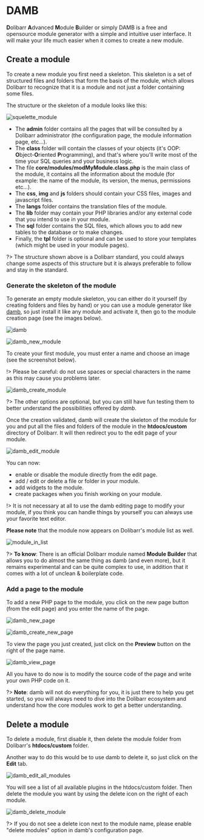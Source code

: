# DAMB

**D**olibarr **A**dvanced **M**odule **B**uilder or simply DAMB is a free and opensource module generator with a simple and intuitive user interface. It will make your life much easier when it comes to create a new module.

## Create a module

To create a new module you first need a skeleton. This skeleton is a set of structured files and folders that form the basis of the module, which allows Dolibarr to recognize that it is a module and not just a folder containing some files.

The structure or the skeleton of a module looks like this:

![squelette_module](../../images/damb/squelette_module.png)

- The **admin** folder contains all the pages that will be consulted by a Dolibarr administrator (the configuration page, the module information page, etc...).
- The **class** folder will contain the classes of your objects (it's OOP: **O**bject-**O**riented **P**rogramming), and that's where you'll write most of the time your SQL queries and your business logic.
- The file **core/modules/modMyModule.class.php** is the main class of the module, it contains all the information about the module (for example: the name of the module, its version, the menus, permissions etc...).
- The **css**, **img** and **js** folders should contain your CSS files, images and javascript files.
- The **langs** folder contains the translation files of the module.
- The **lib** folder may contain your PHP libraries and/or any external code that you intend to use in your module.
- The **sql** folder contains the SQL files, which allows you to add new tables to the database or to make changes.
- Finally, the **tpl** folder is optional and can be used to store your templates (which might be used in your module pages).

?> The structure shown above is a Dolibarr standard, you could always change some aspects of this structure but it is always preferable to follow and stay in the standard.

### Generate the skeleton of the module

To generate an empty module skeleton, you can either do it yourself (by creating folders and files by hand) or you can use a module generator like [damb](https://www.dolistore.com/en/modules/1121-Advanced-Module-Builder.html), so just install it like any module and activate it, then go to the module creation page (see the images below).

![damb](../../images/damb/damb.png)

![damb_new_module](../../images/damb/damb_new_module.png)

To create your first module, you must enter a name and choose an image (see the screenshot below).

!> Please be careful: do not use spaces or special characters in the name as this may cause you problems later.

![damb_create_module](../../images/damb/damb_create_module.png)

?> The other options are optional, but you can still have fun testing them to better understand the possibilities offered by _damb_.

Once the creation validated, damb will create the skeleton of the module for you and put all the files and folders of the module in the **htdocs/custom** directory of Dolibarr. It will then redirect you to the edit page of your module.

![damb_edit_module](../../images/damb/damb_edit_module.png)

You can now:
- enable or disable the module directly from the edit page.
- add / edit or delete a file or folder in your module.
- add widgets to the module.
- create packages when you finish working on your module.

!> It is not necessary at all to use the damb editing page to modify your module, if you think you can handle things by yourself you can always use your favorite text editor.

**Please note** that the module now appears on Dolibarr's module list as well.

![module_in_list](../../images/damb/module_in_list.png)

?> **To know**: There is an official Dolibarr module named **Module Builder** that allows you to do almost the same thing as damb (and even more), but it remains experimental and can be quite complex to use, in addition that it comes with a lot of unclean & boilerplate code.

### Add a page to the module

To add a new PHP page to the module, you click on the new page button (from the edit page) and you enter the name of the page.

![damb_new_page](../../images/damb/damb_new_page.png)

![damb_create_new_page](../../images/damb/damb_create_new_page.png)

To view the page you just created, just click on the **Preview** button on the right of the page name.

![damb_view_page](../../images/damb/damb_view_page.png)

All you have to do now is to modify the source code of the page and write your own PHP code on it.

?> **Note**: damb will not do everything for you, it is just there to help you get started, so you will always need to dive into the Dolibarr ecosystem and understand how the core modules work to get a better understanding.

## Delete a module

To delete a module, first disable it, then delete the module folder from Dolibarr's **htdocs/custom** folder.

Another way to do this would be to use damb to delete it, so just click on the **Edit** tab.

![damb_edit_all_modules](../../images/damb/damb_edit_all_modules.png)

You will see a list of all available plugins in the htdocs/custom folder. Then delete the module you want by using the delete icon on the right of each module.

![damb_delete_module](../../images/damb/damb_delete_module.png)

?> If you do not see a delete icon next to the module name, please enable "delete modules" option in damb's configuration page.
